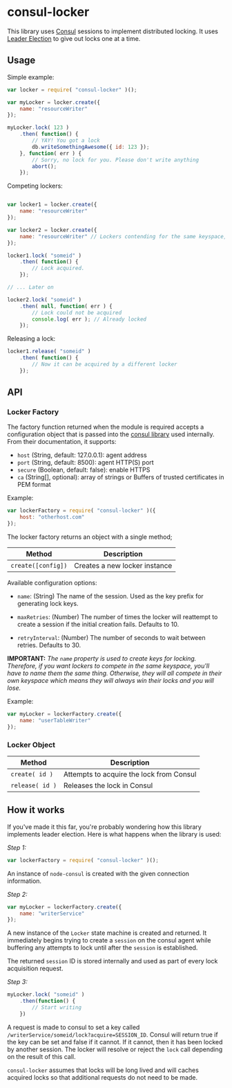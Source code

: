# consul-locker

This library uses [Consul](https://consul.io/) sessions to implement distributed locking. It uses [Leader Election](https://consul.io/docs/guides/leader-election.html) to give out locks one at a time.

## Usage

Simple example:

```javascript
var locker = require( "consul-locker" )();

var myLocker = locker.create({
	name: "resourceWriter"
});

myLocker.lock( 123 )
	.then( function() {
		// YAY! You got a lock
		db.writeSomethingAwesome({ id: 123 });
	}, function( err ) {
		// Sorry, no lock for you. Please don't write anything
		abort();
	});
```

Competing lockers:

```javascript

var locker1 = locker.create({
	name: "resourceWriter"
});

var locker2 = locker.create({
	name: "resourceWriter" // Lockers contending for the same keyspace, need to have the same name
});

locker1.lock( "someid" )
	.then( function() {
		// Lock acquired.
	});

// ... Later on

locker2.lock( "someid" )
	.then( null, function( err ) {
		// Lock could not be acquired
		console.log( err ); // Already locked
	});
```

Releasing a lock:

```javascript
locker1.release( "someid" )
	.then( function() {
		// Now it can be acquired by a different locker
	});
```

## API

### Locker Factory

The factory function returned when the module is required accepts a configuration object that is passed into the [consul library](https://github.com/silas/node-consul) used internally. From their documentation, it supports:

* `host` (String, default: 127.0.0.1): agent address
* `port` (String, default: 8500): agent HTTP(S) port
* `secure` (Boolean, default: false): enable HTTPS
* `ca` (String[], optional): array of strings or Buffers of trusted certificates in PEM format

Example:

```javascript
var lockerFactory = require( "consul-locker" )({
	host: "otherhost.com"
});
```

The locker factory returns an object with a single method;

| Method 				| Description |
| ---------------------	| ----------- |
| `create([config])`	| Creates a new locker instance |

Available configuration options:

* `name`: (String) The name of the session. Used as the key prefix for generating lock keys.

* `maxRetries`: (Number) The number of times the locker will reattempt to create a session if the initial creation fails. Defaults to 10.

* `retryInterval`: (Number) The number of seconds to wait between retries. Defaults to 30.

**IMPORTANT:** *The `name` property is used to create keys for locking. Therefore, if you want lockers to compete in the same keyspace, you'll have to name them the same thing. Otherwise, they will all compete in their own keyspace which means they will always win their locks and you will lose.*

Example:

```javascript
var myLocker = lockerFactory.create({
	name: "userTableWriter"
});
```

### Locker Object

| Method 			| Description |
| ------------------| ----------- |
| `create( id )`	| Attempts to acquire the lock from Consul |
| `release( id )`	| Releases the lock in Consul |

## How it works

If you've made it this far, you're probably wondering how this library implements leader election. Here is what happens when the library is used:

*Step 1:*

```javascript
var lockerFactory = require( "consul-locker" )();
```

An instance of `node-consul` is created with the given connection information.

*Step 2:*

```javascript
var myLocker = lockerFactory.create({
	name: "writerService"
});
```
A new instance of the `Locker` state machine is created and returned. It immediately begins trying to create a `session` on the consul agent while buffering any attempts to lock until after the `session` is established.

The returned `session` ID is stored internally and used as part of every lock acquisition request.

*Step 3:*

```javascript
myLocker.lock( "someid" )
	.then(function() {
		// Start writing
	})
```

A request is made to consul to set a key called `/writerService/someid/lock?acquire=SESSION_ID`. Consul will return true if the key can be set and false if it cannot. If it cannot, then it has been locked by another session. The locker will resolve or reject the `lock` call depending on the result of this call.

`consul-locker` assumes that locks will be long lived and will caches acquired locks so that additional requests do not need to be made.